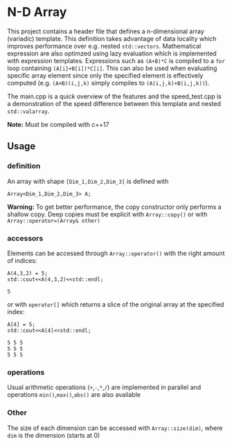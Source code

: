 # N-D Array

This project contains a header file that defines a n-dimensional array (variadic) template. This definition takes advantage of data locality which improves performance over e.g. nested `std::vectors`.
Mathematical expression are also optimzed using lazy evaluation which is implemented with expression templates. Expressions such as `(A+B)*C` is compiled to a `for` loop containing `(A[i]+B[i])*C[i]`. This can also be used when evaluating specific array element since only the specified element is effectively computed (e.g. `(A+B)(i,j,k)` simply compiles to `(A(i,j,k)+B(i,j,k))`).

The main.cpp is a quick overview of the features and the speed_test.cpp is a demonstration of the speed difference between this template and nested `std::valarray`.

**Note:** Must be compiled with c++17

## Usage

### definition
An array with shape `[Dim_1,Dim_2,Dim_3]` is defined with
```
Array<Dim_1,Dim_2,Dim_3> A;
```

**Warning:** To get better performance, the copy constructor only performs a shallow copy. Deep copies must be explicit with `Array::copy()` or with `Array::operator=(Array& other)`

### accessors
Elements can be accessed through `Array::operator()` with the right amount of indices:
```
A(4,3,2) = 5;
std::cout<<A(4,3,2)<<std::endl;
```
```
5
```

or with `operator[]` which returns a slice of the original array at the specified index:
```
A[4] = 5;
std::cout<<A[4]<<std::endl;
```
```
5 5 5
5 5 5
5 5 5
```

### operations
Usual arithmetic operations (`+`,`-`,`*`,`/`) are implemented in parallel and operations `min()`,`max()`,`abs()` are also available

### Other
The size of each dimension can be accessed with `Array::size(dim)`, where `dim` is the dimension (starts at 0)
